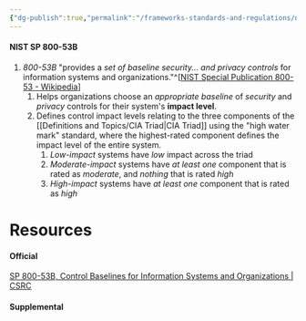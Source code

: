 ```yaml
---
{"dg-publish":true,"permalink":"/frameworks-standards-and-regulations/nist/nist-800-53/800-53-b/","updated":"2025-06-16T17:00:46.134-07:00"}
---
```


#### NIST SP 800-53B
1. *800-53B* "provides a *set of baseline security... and privacy controls* for information systems and organizations."^[[NIST Special Publication 800-53 - Wikipedia](https://en.wikipedia.org/wiki/NIST_Special_Publication_800-53#800-53B)]
	1. Helps organizations choose an *appropriate baseline* of *security* and *privacy* controls for their system's **impact level**.
	2. Defines control impact levels relating to the three components of the [[Definitions and Topics/CIA Triad\|CIA Triad]] using the "high water mark" standard, where the highest-rated component defines the impact level of the entire system.
		1. *Low-impact* systems have *low* impact across the triad
		2. *Moderate-impact* systems have *at least one* component that is rated as *moderate*, and *nothing* that is rated *high*
		3. *High-impact* systems have *at least one* component that is rated as *high*





# Resources

#### Official
[SP 800-53B, Control Baselines for Information Systems and Organizations \| CSRC](https://csrc.nist.gov/pubs/sp/800/53/b/upd1/final)

#### Supplemental